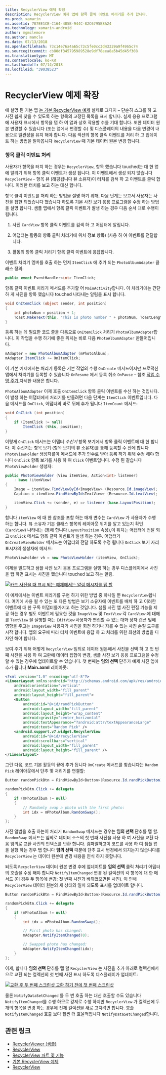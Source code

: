 ```yaml
---
title: RecyclerView 예제 확장
description: RecyclerView 예제 앱에 항목 클릭 이벤트 처리기를 추가 합니다.
ms.prod: xamarin
ms.assetid: 707EE1CE-C164-485B-944C-82C6795E8A24
ms.technology: xamarin-android
author: mgmclemore
ms.author: mamcle
ms.date: 07/13/2018
ms.openlocfilehash: 73c14e76a4a65c73c5fe0cc3d43329a9f4965c74
ms.sourcegitcommit: cb80df345795989528e9df78eea8a5b45d45f308
ms.translationtype: MT
ms.contentlocale: ko-KR
ms.lasthandoff: 07/14/2018
ms.locfileid: "39038523"
---
```

# <a name="extending-the-recyclerview-example"></a>RecyclerView 예제 확장


에 설명 된 기본 앱 [는 기본 RecyclerView 예제](~/android/user-interface/layouts/recycler-view/recyclerview-example.md) 실제로 그다지 &ndash; 단순히 스크롤 하 고 사진 쉽게 찾을 수 있도록 하는 항목의 고정된 목록을 표시 합니다. 실제 응용 프로그램에 사용자 표시에서 항목을 탭 하 여 앱과 상호 작용할 수를 기대 합니다. 또한 데이터 원본 변경할 수 있습니다 (또는 앱에서 변경할 수) 및 디스플레이의 내용을 다음 변경이 내용으로 일관성을 유지 해야 합니다. 다음 섹션의 항목 클릭 이벤트를 처리 하 고 업데이트 하는 방법을 알아봅니다 `RecyclerView` 때 기본 데이터 원본 변경 합니다.


### <a name="handling-item-click-events"></a>항목 클릭 이벤트 처리

사용자가 항목을 터치 하는 경우는 `RecyclerView`, 항목 했습니다 touched는 대 한 앱에 알리기 위해 항목 클릭 이벤트가 생성 됩니다. 이 이벤트에서 생성 되지 않습니다 `RecyclerView` &ndash; 항목 뷰 (래핑됩니다 뷰 소유자)이 터치를 검색 하 고 이벤트를 클릭 합니다. 이러한 터치를 보고 하는 대신 합니다.

항목 클릭 이벤트를 처리 하는 방법을 설명 하기 위해, 다음 단계는 보고서 사용자는 사진을 접한 되었습니다 했습니다 하도록 기본 사진 보기 응용 프로그램을 수정 하는 방법을 설명 합니다. 샘플 앱에서 항목 클릭 이벤트가 발생 하는 경우 다음 순서 대로 수행이 됩니다.

1.  사진 `CardView` 항목 클릭 이벤트를 검색 하 고 어댑터에 알립니다.

2.  어댑터는 활동의 항목 클릭 처리기에 위치 정보 항목) (사용 하 여 이벤트를 전달합니다.

3.  활동의 항목 클릭 처리기 항목 클릭 이벤트에 응답합니다.

이벤트 처리기 멤버를 호출 하는 먼저 `ItemClick` 에 추가 되는 `PhotoAlbumAdapter` 클래스 정의:

```csharp
public event EventHandler<int> ItemClick;
```

항목 클릭 이벤트 처리기 메서드를 추가할 어 `MainActivity`합니다.
이 처리기에는 간단 하 게 사진을 항목 했습니다 touched 나타내는 알림을 표시 합니다.

```csharp
void OnItemClick (object sender, int position)
{
    int photoNum = position + 1;
    Toast.MakeText(this, "This is photo number " + photoNum, ToastLength.Short).Show();
}

```

등록 하는 데 필요한 코드 줄을 다음으로 `OnItemClick` 처리기 `PhotoAlbumAdapter`합니다. 이 작업을 수행 하기에 좋은 위치는 바로 다음 `PhotoAlbumAdapter` 만들어집니다. 

```csharp
mAdapter = new PhotoAlbumAdapter (mPhotoAlbum);
mAdapter.ItemClick += OnItemClick;

```

이 기본 예제에서는 처리기 등록은 기본 작업의 수행 `OnCreate` 메서드이지만 프로덕션 앱에서 처리기를 등록할 수 있습니다 `OnResume` 에서 등록 취소 `OnPause` &ndash; 참조 [작업 수명 주기 ](~/android/app-fundamentals/activity-lifecycle/index.md) 자세한 내용은 합니다.

`PhotoAlbumAdapter` 이제 호출 `OnItemClick` 항목 클릭 이벤트를 수신 하는 것입니다. 이 발생 하는 어댑터에서 처리기를 만들려면 다음 단계는 `ItemClick` 이벤트입니다. 다음 메서드를 `OnClick`, 어댑터의 바로 뒤에 추가 됩니다 `ItemCount` 메서드:

```csharp
void OnClick (int position)
{
    if (ItemClick != null)
        ItemClick (this, position);
}
```

이렇게 `OnClick` 메서드는 어댑터 *수신기* 항목 보기에서 항목 클릭 이벤트에 대 한 합니다. 이 수신기는 항목 보기 (항목 보기의 뷰 소유자)를 통해 등록할 수 전에 합니다 `PhotoViewHolder` 생성자를이 메서드에 추가 인수로 받아 등록 하기 위해 수정 해야 합니다 `OnClick` 항목 보기를 사용 하 여 `Click` 이벤트입니다.
수정 된 같습니다 `PhotoViewHolder` 생성자:

```csharp
public PhotoViewHolder (View itemView, Action<int> listener)
    : base (itemView)
{
    Image = itemView.FindViewById<ImageView> (Resource.Id.imageView);
    Caption = itemView.FindViewById<TextView> (Resource.Id.textView);

    itemView.Click += (sender, e) => listener (base.LayoutPosition);
}

```

합니다 `itemView` 에 대 한 참조를 포함 하는 매개 변수는 `CardView` 가 사용자가 수행 하는 합니다. 뷰 소유자 기본 클래스 항목의 레이아웃 위치를 알고 있는지 확인 (`CardView`) 나타내는 (통해 합니다 `LayoutPosition` 속성),이 위치는 어댑터에 전달 되 고 `OnClick` 메서드 항목 클릭 이벤트가 발생 하는 경우. 어댑터가 `OnCreateViewHolder` 메서드는 어댑터의 전달 하도록 수정 됩니다 `OnClick` 보기 자리 표시자의 생성자에 메서드:

```csharp
PhotoViewHolder vh = new PhotoViewHolder (itemView, OnClick);
```

이제을 빌드하고 샘플 사진 보기 응용 프로그램을 실행 하는 경우 디스플레이에서 사진을 탭 하면 표시는 사진을 했습니다 touched 보고 하는 알림.

[![카드 사진을 때 표시 되는 예제에서는 알림 메시지를 탭 할](extending-the-example-images/01-photo-selected-sml.png)](extending-the-example-images/01-photo-selected.png#lightbox)

이 예제에서는 이벤트 처리기를 구현 하기 위한 방법 중 하나일 뿐 `RecyclerView`합니다. 여기에 사용 될 수 있는 또 다른 방법은 보기 소유자에 이벤트를 배치 하 고 이러한 이벤트에 대 한 구독 어댑터를가지고 하는 것입니다. 샘플 사진 앱 사진 편집 기능을 제공 하는 경우 별도 이벤트에 필요한 것을 `ImageView` 및 `TextView` 각 `CardView`:에 대해를 `TextView` 을 실행할 때는 `EditView` 사용자가 편집할 수 있는 대화 상자 캡션 및에 영향을 주고는 `ImageView` 사용자가 사진을 회전 하거나 자를 수 있는 사진 손질 도구를 시작 합니다. 앱의 요구에 따라 터치 이벤트에 응답 하 고 처리를 위한 최선의 방법을 디자인 해야 합니다.

보여 주기 위해 어떻게 `RecyclerView` 임의로 데이터 원본에서 사진을 선택 하 고 첫 번째 사진을 사용 하 여 교환에 데이터 집합이 변경, 샘플 사진 보기 응용 프로그램을 수정할 수 있는 경우에 업데이트할 수 있습니다. 첫 번째는 **임의 선택** 단추가 예제 사진 앱에 추가 됩니다 **Main.axml** 레이아웃:

```xml
<?xml version="1.0" encoding="utf-8"?>
<LinearLayout xmlns:android="http://schemas.android.com/apk/res/android"
    android:orientation="vertical"
    android:layout_width="fill_parent"
    android:layout_height="fill_parent">
    <Button
        android:id="@+id/randPickButton"
        android:layout_width="fill_parent"
        android:layout_height="wrap_content"
        android:gravity="center_horizontal"
        android:textAppearance="?android:attr/textAppearanceLarge"
        android:text="Random Pick" />
    <android.support.v7.widget.RecyclerView
        android:id="@+id/recyclerView"
        android:scrollbars="vertical"
        android:layout_width="fill_parent"
        android:layout_height="fill_parent" />
</LinearLayout>
```

그런 다음, 코드 기본 활동의 끝에 추가 됩니다 `OnCreate` 메서드를 찾습니다는 `Random Pick` 레이아웃에서 단추 및 처리기를 연결할:

```csharp
Button randomPickBtn = FindViewById<Button>(Resource.Id.randPickButton);

randomPickBtn.Click += delegate
{
    if (mPhotoAlbum != null)
    {
        // Randomly swap a photo with the first photo:
        int idx = mPhotoAlbum.RandomSwap();
    }
};

```

사진 앨범을 호출 하는이 처리기 `RandomSwap` 메서드는 경우는 **임의 선택** 단추를 탭 할. `RandomSwap` 메서드는 임의로 데이터 소스의 첫 번째 사진을 사용 하 여 사진을 교환 다음 임의로 교환 사진의 인덱스를 반환 합니다. 컴파일하고이 코드를 사용 하 여 샘플 앱을 실행 하는 경우 탭 합니다 **임의 선택** 때문에 단추 표시 변경에서 되지는지 않습니다를 `RecyclerView` 는 데이터 원본에 변경 내용을 인식 하지 못합니다.

되도록 `RecyclerView` 데이터 원본 변경 후에 업데이트를 **임의 선택** 클릭 처리기 어댑터의 호출을 수정 해야 합니다 `NotifyItemChanged` 변경 된 컬렉션의 각 항목에 대 한 메서드 (이 경우 두 항목에 변경: 첫 번째 사진과 바뀌었으면된 사진). 이 인해 `RecyclerView` 데이터 원본의 새 상태와 일치 되도록 표시를 업데이트 합니다.

```csharp
Button randomPickBtn = FindViewById<Button>(Resource.Id.randPickButton);

randomPickBtn.Click += delegate
{
    if (mPhotoAlbum != null)
    {
        int idx = mPhotoAlbum.RandomSwap();

        // First photo has changed:
        mAdapter.NotifyItemChanged(0);

        // Swapped photo has changed:
        mAdapter.NotifyItemChanged(idx);
    }
};

```

이제, 합니다 **임의 선택** 단추를 탭 할 `RecyclerView` 는 사진을 추가 아래로 컬렉션에서으로 교환 되는 컬렉션의 첫 번째 사진 표시 하도록 디스플레이가 업데이트:

[![교환 후 두 번째 스크린샷 교환 하기 전에 첫 번째 스크린샷](extending-the-example-images/02-random-pick-sml.png)](extending-the-example-images/02-random-pick.png#lightbox)

물론 `NotifyDataSetChanged` 를 두 번 호출 하는 대신 호출할 수도 있습니다 `NotifyItemChanged`를 수행 하므로 강제로 수행 하지만 `RecyclerView` 가 컬렉션에 두 개의 항목을 변경 하는 경우에 전체 컬렉션을 새로 고치려면 합니다. 호출 `NotifyItemChanged` 호출 보다 훨씬 더 효율적입니다 `NotifyDataSetChanged`합니다.


## <a name="related-links"></a>관련 링크

- [RecyclerViewer (샘플)](https://developer.xamarin.com/samples/monodroid/android5.0/RecyclerViewer)
- [RecyclerView](~/android/user-interface/layouts/recycler-view/index.md)
- [RecyclerView 파트 및 기능](~/android/user-interface/layouts/recycler-view/parts-and-functionality.md)
- [기본 RecyclerView 예제](~/android/user-interface/layouts/recycler-view/recyclerview-example.md)
- [RecyclerView](https://developer.android.com/reference/android/support/v7/widget/RecyclerView.html)
